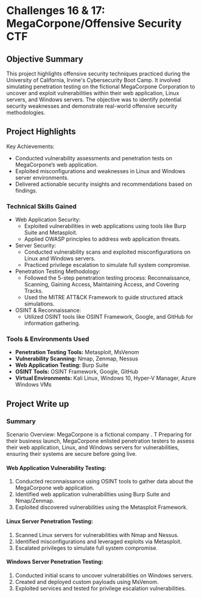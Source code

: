 # Challenges 16 &amp; 17: MegaCorpone/Offensive Security CTF

## Objective Summary
This project highlights offensive security techniques practiced during the University of California, Irvine's Cybersecurity Boot Camp. It involved simulating penetration testing on the fictional MegaCorpone Corporation to uncover and exploit vulnerabilities within their web application, Linux servers, and Windows servers. The objective was to identify potential security weaknesses and demonstrate real-world offensive security methodologies.
 
## Project Highlights
Key Achievements:
- Conducted vulnerability assessments and penetration tests on MegaCorpone’s web application.
- Exploited misconfigurations and weaknesses in Linux and Windows server environments.
- Delivered actionable security insights and recommendations based on findings.

### Technical Skills Gained
- Web Application Security:
   - Exploited vulnerabilities in web applications using tools like Burp Suite and Metasploit.
   - Applied OWASP principles to address web application threats.
- Server Security:
   - Conducted vulnerability scans and exploited misconfigurations on Linux and Windows servers.
   - Practiced privilege escalation to simulate full system compromise.
- Penetration Testing Methodology:
   - Followed the 5-step penetration testing process: Reconnaissance, Scanning, Gaining Access, Maintaining Access, and Covering Tracks.
   - Used the MITRE ATT&CK Framework to guide structured attack simulations.
- OSINT & Reconnaissance:
   - Utilized OSINT tools like OSINT Framework, Google, and GitHub for information gathering.


### Tools & Environments Used
- <b>Penetration Testing Tools:</b> Metasploit, MsVenom
- <b>Vulnerability Scanning:</b> Nmap, Zenmap, Nessus
- <b>Web Application Testing:</b> Burp Suite
- <b>OSINT Tools:</b> OSINT Framework, Google, GitHub
- <b>Virtual Environments:</b> Kali Linux, Windows 10, Hyper-V Manager, Azure Windows VMs



## Project Write up
### Summary
Scenario Overview: MegaCorpone is a fictional company . T Preparing for their business launch, MegaCorpone enlisted penetration testers to assess their web application, Linux, and Windows servers for vulnerabilities, ensuring their systems are secure before going live.

#### Web Application Vulnerability Testing:
1. Conducted reconnaissance using OSINT tools to gather data about the MegaCorpone web application.
2. Identified web application vulnerabilities using Burp Suite and Nmap/Zenmap.
3. Exploited discovered vulnerabilities using the Metasploit Framework.

#### Linux Server Penetration Testing:
1. Scanned Linux servers for vulnerabilities with Nmap and Nessus.
2. Identified misconfigurations and leveraged exploits via Metasploit.
3. Escalated privileges to simulate full system compromise.

#### Windows Server Penetration Testing:
1. Conducted initial scans to uncover vulnerabilities on Windows servers.
2. Created and deployed custom payloads using MsVenom.
3. Exploited services and tested for privilege escalation vulnerabilities.









